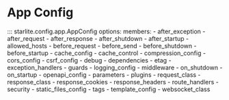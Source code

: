 # App Config

::: starlite.config.app.AppConfig
    options:
        members:
            - after_exception
            - after_request
            - after_response
            - after_shutdown
            - after_startup
            - allowed_hosts
            - before_request
            - before_send
            - before_shutdown
            - before_startup
            - cache_config
            - cache_control
            - compression_config
            - cors_config
            - csrf_config
            - debug
            - dependencies
            - etag
            - exception_handlers
            - guards
            - logging_config
            - middleware
            - on_shutdown
            - on_startup
            - openapi_config
            - parameters
            - plugins
            - request_class
            - response_class
            - response_cookies
            - response_headers
            - route_handlers
            - security
            - static_files_config
            - tags
            - template_config
            - websocket_class
